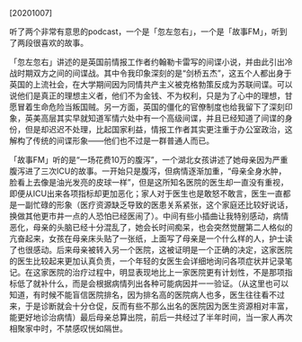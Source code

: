 [20201007]

听了两个非常有意思的podcast，一个是「忽左忽右」，一个是「故事FM」，听到了两段很喜欢的故事。

「忽左忽右」讲述的是英国前情报工作者约翰勒卡雷写的间谍小说，并由此引出冷战时期双方之间的间谍战。其中令我印象深刻的是“剑桥五杰”，这五个人都出身于英国的上流社会，在大学期间因为同情共产主义被克格勃策反成为苏联间谍。可以说他们是真正的理想主义者，他们不为金钱、不为权利，只是为了心中的理想，甘愿冒着生命危险当叛国贼。另一方面，英国的僵化的官僚制度也给我留下了深刻印象，英美高层其实早就知道军情六处中有一个高级间谍，并且已经知道了间谍的身份，但是却迟迟不处理，比起国家利益，情报工作者其实更注重于办公室政治，这解构了传统的间谍形象——他们也不过是一群普通人而已。

「故事FM」听的是“一场花费10万的腹泻”，一个湖北女孩讲述了她母亲因为严重腹泻进了三次ICU的故事。一开始只是腹泻，但病情逐渐加重，“母亲全身水肿，脸看上去像是油光发亮的皮球一样”，但是这所知名医院的医生却一直没有重视，即便从ICU出来各项指标却更加恶化；家人对于医生也是敢怒不敢言，医生一直都是一副忙碌的形象（医疗资源缺乏导致的医患关系紧张，这个家庭还比较好说话，换做其他更市井一点的人恐怕已经医闹了）。中间有些小插曲让我特别感动，病情恶化，母亲的头脑已经十分混乱了，她会长时间痴呆，也会突然觉醒第二人格似的亢奋起来，女孩在母亲床头贴了一张纸，上面写了母亲是一个什么样的人，护士读了也很感动。后来母亲被转入另一个医院，这被证明是一个正确的决定，这家医院的医生比较起来更加认真负责，一个年轻的女医生会详细地询问各项症状并记录笔记。在这家医院的治疗过程中，明显表现地比上一家医院更有计划性，不是那项指标低了就补什么，而是会根据病情列出各种可能病因并一一验证。（从这里也可以知道，有时候不能盲信医院排名，因为排名高的医院病人也多，医生往往看不过来，于是诊断就会十分仓促，反而有些不那么出名的医院因为医生资源相对丰富，能更好地诊治病情）最后母亲总算出院，前后一共经过了半年时间，当一家人再次相聚家中时，不禁感叹恍如隔世。

